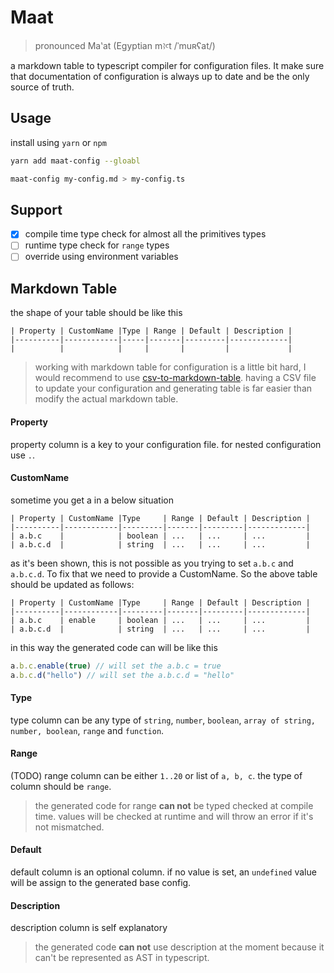 # Maat

> pronounced Maʽat (Egyptian mꜣꜥt /ˈmuʀʕat/)

a markdown table to typescript compiler for configuration files. It make sure that documentation of configuration is always up to date and be the only source of truth.

## Usage

install using `yarn` or `npm`

```bash
yarn add maat-config --gloabl
```

```bash
maat-config my-config.md > my-config.ts
```

## Support

- [x] compile time type check for almost all the primitives types
- [ ] runtime type check for `range` types
- [ ] override using environment variables

## Markdown Table

the shape of your table should be like this

```
| Property | CustomName |Type | Range | Default | Description |
|----------|------------|-----|-------|---------|-------------|
|          |            |     |       |         |             |
```

> working with markdown table for configuration is a little bit hard, I would recommend to use [csv-to-markdown-table](https://www.npmjs.com/package/csv-to-markdown-table). having a CSV file to update your configuration and generating table is far easier than modify the actual markdown table.

#### Property

property column is a key to your configuration file. for nested configuration use `.`.

#### CustomName

sometime you get a in a below situation

```
| Property | CustomName |Type     | Range | Default | Description |
|----------|------------|---------|-------|---------|-------------|
| a.b.c    |            | boolean | ...   | ...     | ...         |
| a.b.c.d  |            | string  | ...   | ...     | ...         |
```

as it's been shown, this is not possible as you trying to set `a.b.c` and `a.b.c.d`. To fix that we need to provide a CustomName. 
So the above table should be updated as follows:

```
| Property | CustomName |Type     | Range | Default | Description |
|----------|------------|---------|-------|---------|-------------|
| a.b.c    | enable     | boolean | ...   | ...     | ...         |
| a.b.c.d  |            | string  | ...   | ...     | ...         |
```

in this way the generated code can will be like this

```ts
a.b.c.enable(true) // will set the a.b.c = true
a.b.c.d("hello") // will set the a.b.c.d = "hello"
```

#### Type 

type column can be any type of `string`, `number`, `boolean`, `array of string, number, boolean`, `range` and `function`.

#### Range

(TODO) range column can be either `1..20` or list of `a, b, c`. the type of column should be `range`.

> the generated code for range **can not** be typed checked at compile time. values will be checked at runtime and will throw an error if it's not mismatched.

#### Default

default column is an optional column. if no value is set, an `undefined` value will be assign to the generated base config.

#### Description

description column is self explanatory

> the generated code **can not** use description at the moment because it can't be represented as AST in typescript.

